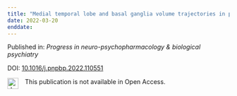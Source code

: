 ```yaml
---
title: "Medial temporal lobe and basal ganglia volume trajectories in persistent negative symptoms following a first episode of psychosis."
date: 2022-03-20
enddate:
---
```


Published in: *Progress in neuro-psychopharmacology & biological psychiatry*

DOI: [10.1016/j.pnpbp.2022.110551](https://doi.org/10.1016/j.pnpbp.2022.110551)

<img src="https://upload.wikimedia.org/wikipedia/commons/thumb/0/0e/Closed_Access_logo_transparent.svg/1200px-Closed_Access_logo_transparent.svg.png" alt="drawing" width="25" align="left"/> &nbsp;&nbsp;&nbsp;This publication is not available in Open Access.


